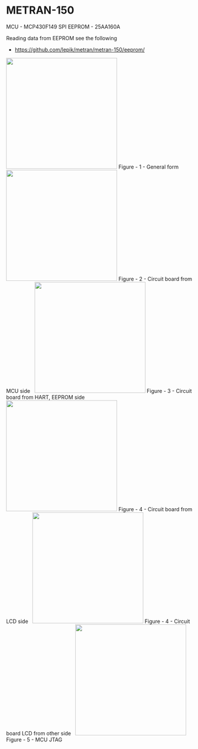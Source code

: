 # METRAN-150

MCU - MCP430F149
SPI EEPROM - 25AA160A

Reading data from EEPROM see the following
- https://github.com/lepik/metran/metran-150/eeprom/

<img src="metran-150/images/metran-150.png" width="300" >
Figure - 1 - General form
&nbsp;

<img src="metran-150/images/metran150_mcu.png" width="300" >
Figure - 2 - Circuit board from MCU side
&nbsp;

<img src="metran-150/images/metran150_eeprom_hart.png" width="300" >
Figure - 3 - Circuit board from HART, EEPROM side 
&nbsp;

<img src="metran-150/images/metran150_lcd_top.jpg" width="300" >
Figure - 4 - Circuit board from LCD side 
&nbsp;

<img src="metran-150/images/metran150_lcd_bottom.jpg" width="300" >
Figure - 4 - Circuit board LCD from other side 
&nbsp;

<img src="metran-150/images/metran150_mcu_jtag.png" width="300" >
Figure - 5 - MCU JTAG 
&nbsp;
